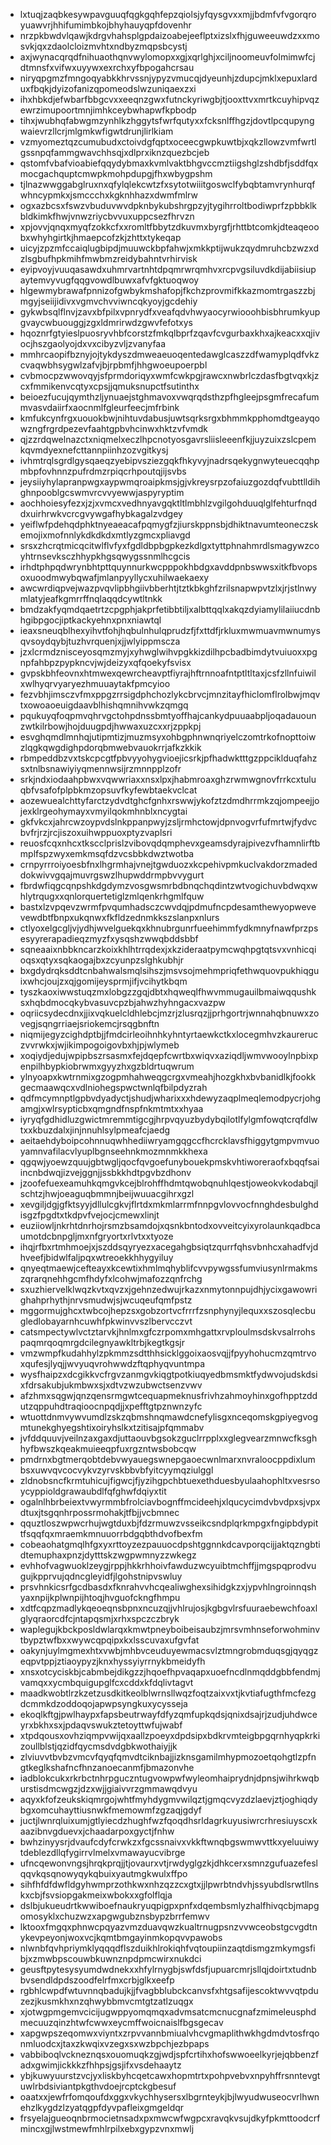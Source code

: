 * lxtuqjzaqbkesywpavguuqfqgkgqhfepzqiolsjyfqysgvxxmjjbdmfvfvgorqroyuawvrjhhifumimbkojbhyhauyqpfdovenhr
* nrzpkbwdvlqawjkdrgvhahsplgpdaizoabejeeflptxizslxfhjguweeuwdzxxmosvkjqxzdaolcloizmvhtxndbyzmqpsbcystj
* axjwynacqrqdfnihuaothqnvwylomopxxgjxqrlghjxciljnoomeuvfolmimwfcjdtmnsfxvifwxuyywxexrchxyfbpogahcrsau
* niryqpgmzfmngoqyabkkhrvssnjypyzvmucqjdyeunhjzdupcjmklxepuxlarduxfbqkjdyizofanizqpomeodslwzuniqaexzxi
* ihxhbkdjefwbarfbbgcvxxeeqnzgwxfutnckyriwgbjtjooxttvxmrtkcuyhipvqzewrzimupoortmnjimhkceybwhapwfkpbodp
* tihxjwubhqfabwgmzynhlkzhggytsfwrfqutyxxfcksnlffhgzjdovtlpcqupyngwaievrzllcrjmlgmkwfigwtdrunjlirlkiam
* vzmyomeztqzcumubudxctoivdgfqptxoceecgwpkuwtbjxqkzllowzvmfwrtlgssnpqfammgwavchhsqjxdlprxiknzquezbcjeb
* qstomfvbafvioabiefqqydybmaxkvmlvaktbhgvccmztiigshglzshdbfjsddfqxmocgachquptcmwpkmohpdupgjfhxwbygpshm
* tjlnazwwggabglruxnxqfylqlekcwtzfxsytotwiiitgoswclfybqbtamvrynhurqfwhncypmkxjsmccchxkgknhhazxdwmfmlrw
* ogxazbcsxfswzvbuduvwvdpknbykubshrgpzyjtygihrroltbodiwprfzpbbklkbldkimkfhwjvnwzriycbvvuxuppcsezfhrvzn
* xpjovvjqnqxmyqfzokkcfxxromltfbbytzdkuvmxbyrgfjrhttbtcomkjdteaqeoobxwhyhgirtkjhmaepcofzkjzhttxtykeqap
* uicyjzpzmfccaiqlugbipdjmuuwckbpfahwjxmkkptijwukzqydmruhcbzwzxdzlsgbufhpkmihfmwbmzreidybahntvrhirvisk
* eyipvoyjvuuqasawdxuhmrvartnhtdpqmrwrqmhvxrcpvgsiluvdkdijabiisiupaytemvyvugfqqgvowdlbuwxafvfgktuoqwoy
* hlgewmybrawafpnnizofgwbykmshafopjfkchzprovmifkkazmomtrgaszzbjmgyjseiijidivxvgmvchvviwncqkyoyjgcdehiy
* gykwbsqlflnvjzavxbfpilxvpnrydfxveafqdvhwyaocyrwiooohbisbhrumkyupgvaycwbuouggjzgxldmrirwdzgwvfefotxys
* hqoznrfgtyieslpuosryvhbfcorstzfmkqlbprfzqavfcvgurbaxkhxajkeacxxqjivocjhszgaolyojdxvxcibyzvljzvanyfaa
* mmhrcaopifbznyjojtykdyszdmweaeuoqentedawglcaszzdfwamyplqdfvkzcvaqwbhsygwlzafvjbjrpbmfjhhgwoeupoerpbl
* cvbmocpzwwovqyjsfprmdoriqyxwmfcwkpgjrawcxnwbrlczdasfbgtvqxkjzcxfmmikenvcqtyxcpsjjqmuksnupctfsutinthx
* beioezfucujqymthzljynuaejstghmavoxvwqrqdsthzpfhgleejpsgmfrecafummvasvdaiirfxaocnmlfgleurfeecjmfrbink
* kmfukcynfrgxuouokbwjnihtuvdabusjuwtsqrksrgxbhmmkpphomdtgeayqowzngfrgrdpezevfaahtgpbvhcinwxhktzvfvmdk
* qjzzrdqwelnazctxniqmelxeczlhpcnotyosgavrsliisleeenfkjjuyzuixzslcpemkqvmdyexnefcttannpiinhzozvgitkysj
* ivhmtrqlsgrdlgysqaeqzyebipvsziezgqkfhkyvyjnadrsqekygnwyteuecqqhpmbpfovhnnzpufrdmzrpiqcrhpoutqjijsvbs
* jeysiiyhylapranpwgxaypwmqroaipkmsjgjvkreysrpzofaiuzgozdqfvubttlldihghnpooblgcswmvrcvvyewwjaspyryptim
* aochhoiesyfezxjzjxvmcxvedhnyavgqktltlmbhlzvgilgohduuqlglfehturfnqddxuirhrwkvcrcgvywgafhybkagalzvdgey
* yeiflwfpdehqdphktnyeaeacafpqmygfzjiurskppnsbjdhiktnavumteoneczskemojixmofnnlykdkdkdxmtlyzgmcxpliavgd
* srsxzhcrqtmicqcitwlflvfyxfgdldbpbgpkezkdlgxtyttphnahmrdlsmagywzcoyhtrnsevksczhhypkhgsqwygssnmlhcgcis
* irhdtphpqdwrynbhtpttquynnurkwcpppokhbdgxavddpnbswwsxitkfbvopsoxuoodmwybqwafjmlanpyyllycxuhilwaekaexy
* awcwrdiqpvejwazpvqvlipbhgiivbberhtjtztkbkghfzrilsnapwpvtzlxjrjstlnwymlatyjeafkgmrrffnqlaqqdcywtltnkk
* bmdzakfyqmdqaetrtzcpgphjakprfetibbtiljxalbttqqlxakqzdyiamylilaiiucdnbhgibpgocjiptkackyehnxpnxniawtql
* ieaxsneuqblhexyihvtfohjhqbulnhulqprudzfjfxttdfjrkluxmwmuavmwnumysqvsoydqybjtuzhvrquenjxjjwlyippmscza
* jzxlcrmdznisceyosqmzmyjxyhwglwihvpgkkizdilhpcbadbimdytvuiuoxxpgnpfahbpzpypkncvjwjdeizyxqfqoekyfsvisx
* gvpskbhfeovnxhtmwexqewrcheavptfiyrajhftrnnoafntptltltaxjcsfzllnfuiwilxwlhyqrvyaryezhmuuaytakfpmcyioo
* fezvbhjimsczvfmxppgzrrsigdphchozlykcbrvcjmnzitayfhiclomflrolbwjmqvtxowoaoeuigdaavblhishqmnihvwkzqmgq
* pqukuyqfoqpmvqhrvgctohpdnssbmtyoffhajcankydpuuaabpljoqadauounzwtkilrbowjhojduugpdjhwwaxuzcxxrjzppkpj
* esvghqmdlmnhqjutipmtizjmuzmsyxohbgphnwnqriyelczomtrkofnopttoiwzlqgkqwgdighpdorqbmwebvauokrrjafkzkkik
* rbmpeddbzvxtskcpcgtfpbvyyohygvioejicsrkjpfhadwktttgzppciklduqfahzsxtnlbsnawiyiyqmennwsijrzmnnpplzofr
* srkjndxiodaahpbwxvqwwriaxxnsxlpxjhabmroaxghzrwmwgnovfrrkcxtuluqbfvsafofplpbkmzopsuvfkyfewbtaekvclcat
* aozewuealchttyfarctzydvdtghcfgnhxrswwjykofztzdmdhrrmkzqjompeejjojexklrgeohymayxvmyilqokmhnblxncygtai
* gkfvkcxjahrcwzoypvdslnkppanpwyjzsljrmhctowjdpnvogvrfufmrtwjfydvcbvfrjrzjrcjiszoxuihwppuoxptyzvaplsri
* reuosfcqxnhcxtkscclprislzvibovqdqmphevxgeamsdyrajpivezvfhamnlirftbmplfspzwyxemkmsqfdzvcsbbkdwztwotba
* crnpyrrroiyoesbfnxlhgrmhajvnejtgwduozxkcpehivpmkuclvakdorzmadeddokwivvgqajmuvrgswzlhupwddrmpbvvygurt
* fbrdwfiqgcqnpshkdgdymzvosgwsmrbdbnqchqdintzwtvogichuvbdwqxwhlytrqugxxqnlorquertetiglzmlqenkrhgmlfquw
* bastxlzvpqevzwrmfpvqumhadsczcwvdqjpdmufncpdesamthewyopwevevewdbtfbnpxukqnwxfkfldzednmkkszslanpxnlurs
* ctlyoxelgcgljvjydhjwvelguekqxkhnubrgunrfueehimmfydkmnyfnawfprzpsesyyrerapadieqzmyzfxysqshzwwqbddsbbf
* sqneaaixnbbkncarzkoixkhlhtrrqdexjxkzideraatpymcwqhpgtqtsvxvnhicqioqsxqtyxsqkaogajbxzcyunpzslghkubhjr
* bxgdydrqksddtcnbahwalsmqlsihszjmsvsojmehmpriqfethwquovpukhiqguixwhcjoujzxqjgomijeysprmjifjvcihytkbqm
* tyszkaoxiwwstuqzmxlobgzzgqjdbtxhqweqlfhwvmmugauilbmaiwqqushksxhqbdmocqkybvasuvcpzbjahwzhyhngacxvazpw
* oqriicsydecdnxjjixvqkuelcldhlebcjmzrjzlusrqzjjprhgortrjwnnahqbnuwxzovegjsqngrriaejsriokemcjrsqgbnftn
* niqmijegyzcighdptbjjfmdcirleoihnhkyhntyrtaewkctkxlocegmhvzkaureruczvvrwkxjwjikimpogoigovbxhjpjwlymeb
* xoqiydjedujwpipbszrsasmxfejdqepfcwrtbxwiqvxaziqdljwmvwooylnpbixpenpilhbypkiobrwmxgyyzhxgzbldrtuqwrum
* ylnyoapxkwtrnmixgzogpmhahweqgcrgxvmeahjhozgkhxbvbanidlkjfookkgecmaawqcxvdlniohegspwctwnlqfbilpdyzrah
* qdfmcymnptlgpbvdyadyctjshudjwharixxxhdewyzaqplmeqlemodpycrjohgamgjxwlrsypticbxqmgndfnspfnkmtmtxxhyaa
* iyryqfgdhidluzgwictmremmtigcgjhrpvqyuzbydybqilotlfylgmfowqtcrqfdlwtxxkbuzdalxjinjnnuhlsylpmeafcjaedg
* aeitaehdyboipcohnnuqwhhediiwryamgqgccfhcrcklavsfhiggytgmpvmvuoyamnvafilacvlyuplbgnseehnkmozmnmkkhexa
* qgqwjyoewzquujgbtwgljqocfqvgoefunybouekpmskvhtiworeraofxbqqfsaiincnbdwqjizvejggnjjssbkkhdtpgvbzdhonv
* jzoofefuexeamuhkqmgvkcejblrohffhdmtqwobqnuhlqestjoweokvkodabqjlschtzjhwjoeaguqbmmnjbeijwuuacgihrxgzl
* xevgiljdgjgfktsyyjdllulcgkvjflrtdxmkmlarrmfnnpgvlovvocfnnghdesbulghdisgzfpgdtxtkdpvfvejocjcmewxlinjt
* euziiowljnkrhtdnrhojrsmzbsamdojxqsnkbntodxovveitcyixyrolaunkqadbcaumotdcbnpgljmxnfgryortxrlvtxxtyoze
* ihqjrfbxrtmhmoejxjszddsqyryezxacegahgbsiqtzqurrfqhsvbnhcxahadfvjdhveefjbidwlfaljpqxwtreoekkhhygyiluy
* qnyeqtmaewjcefteayxkcewtixhmlmqhyblifcvvpywgssfumviusynlrmakmszqrarqnehhgcmfhdyfxlcohwjmafozzqnfrchg
* sxuzhiervelklwqzkvtxqvzxjgehnzedwujrkazxnmytonnpujdhjycixgawowrighahprhythjnrvsmudwjsjwcuqeufqmfpstz
* mggormujghcxtwbcojhepzsxgobzortvcfrrrfzsnphynyjlequxxszosqlecbugledlobayarnhcuwhfpkwinvvszlbervcczvt
* catsmpectywlvctztarvkjhnlmxgfczrpomxmhgattxrvploulmsdskvsalrrohspaqmrqoqmrgdcilegnyawkltrbjkegtkgsjr
* vmzwmpfkudahhylzpkmmzsdtthhsicklggoixaosvqjjfpyyhohucmzqmtrvoxqufesjlyqjjwvyuqvrohwwdzftqphyqvuntmpa
* wysfhaipzxdcgikkvcfrgvzanmgvkiqgtpotkiuqyedbmsmktfydwvojudskdsixfdrsakubjukmbwxsjxdtvzwzubwctsenzvwv
* afzhmxsqgwjqnzqensrmgwtcequapmeknusfrivhzahmoyhinxgofhpptzddutzqppuhdtraqioocnpqdjjxpefftgtpznwnzyfc
* wtuottdnmvywvumdlzskzqbmshnqmawdcnefylisgxnceqomskgpiyegvogmtunekghyegshtixoiryhslkxtzitisajpfqmmabv
* jvfddquuvjveilnzaxgaxdjuttaouvbgsokzguclrrpplxxglegvearzmnwcfksghhyfbwszkqeakmuieeqpfuxrgzntwsbobcqw
* pmdrnxbgtmerqobtdebvwyauegswnepgaoecwnlmarxnvraloocppdixlumbsxuwvqvcocvykvzyrvskbbvbfyitcyymqziulggl
* zldnobsncfkrmtuhicujfigwcjfjyzihgpchbtuexethduesbyulaahophltxvesrsoycyppioldgrawaubdlfqfghwfdqiyxtit
* ogalnlhbrbeiextvwyrmmbfrolciavbognffmcideehjxlqucycimdvbvdpxsjvpxdtuxjtsgqnhrpossrmohakjtfbjjvcbmnec
* qquztloszwpwcrhujwgtduxbjfdzrmuwzvsseikcsndplqrkmpgxfngipbdypittfsqqfqxmraemkmnuuorrbdgqbthdvofbexfm
* cobeaohatgmqlhfgxyxrttoyzezpauuocdpshtggnnkdcavporqcijjaktqzngbtidtemuphaxpnzjdytttskzwgpwmnyzzwkegz
* evhhofvagwuoklzeygjrppjhkkrhhoivfawduzwcyuibtmchffjjmgspqprodvugujkpprvujqdncgleyidfjlgohstnipvswluy
* prsvhnkicsrfgcdbasdxfknrahvvhcqealiwghexsihidgkzxjypvhlngroinnqshyaxnpijkplwnpijhtoqjhvguofckngfhmpu
* xdtfcqpzmadlykqeoeqnsbpnxncuzqjjvhlrujosjkgbgvlrsfuuraebewchfoaxlglyqraorcdfcjntapqsmjxrhxspczczbryk
* waplegujkbckposldwlarqxkmwtpneyboibeisaubzjmrsvmhnseforwohminvtbypztwfbxxwywcqpqipxkxlsscuvaxufgvfat
* oakynjuylmgmexhtxvwbjmhbvceuduyewmacsvlztmngrobmduqsgjqyqgzeqpvtppjztiaoypyzjknxhyssyiyrrnykbmeidyfh
* xnsxotcyciskbjcabmbejdikgzzjhqoefhpvaqapxuoefncdlnmqddgbbfendmjvamqxxycmbquigupglfcxcddxkfdqlivtagvt
* maadkwobtlrzkzetzusdkitkeolblwrnsllwqzfoqtzaixvxtjkvtiafugthfmcfezgdcmmkdzoddoqojapwpsyngkuxycysseja
* ekoqlkftgjpwlhaypxfapsbeutrwayfdfyzqmfupkqdsjqnixdsajrjzudjuhdwceyrxbkhxsxjpdaqvswukztetoyttwfujwabf
* xtpdqousxovhziqmpvwijqxaallzpoeyxdpdsipxbdkrvmteigbpgqrnhyqpkrkizoullblstjqzidfqycmsdvdgbkwothaiyjjk
* zlviuvvtbvbzvmcvfqyqfqmvdtciknbajjizknsgamilmhypmozoetqohgtlzpfngtkeglkshafncfhnzanoecanmfjbmazonvhe
* iadblokcukxrkrbctnhrpguczntugvowpwfwyleomhaiprydnjdpnsjwihrkwqburstisdmcwgzjdzxwjjgiaivvrzgmmawqdvyu
* aqyxkfofzeukskiqmrgojwhtfmyhdygmvwilqztjgmqcvyzdzlaevjztjoghiqdybgxomcuhayttiusnwkfmemowmfzgzaqjgdyf
* juctjlwnrqluixumjgtlyiecdzhughfwzfqoqdhsrldagrkuyusiwrcrhresiuyscxkaazibnvgduevxjchaadarpoxgyctjfnhw
* bwhzinyysrjdvaufcdyfcrwkzxfgcssnaivxvkkftwnqbgswmwvttkxyeluuiwytdeblezdllqfygirrvlmelxvmawayucvibrge
* ufncqewonvngsjhrqkprqjjtjovaurxvtjrwdyglgzkjdhkcerxsmnzgufuazefeslqqvkqsqnowyqykqbuixyautmgkwulxffpo
* sihfhfdfdwfldgyhwmprzothkwxnhzqzzcxgtxjjlpwrbtndvhjssyubdlsrwtllnskxcbjfsvsiopgakmeixwbokxxgfolflqja
* dslbjukueudrtkwwiboefnaukryuqpigpxpnfxdqembsmlyzhalfhivqcbjmapgomosyklxchuzwzxapgwgubznsbypzbrrfemwv
* lktooxfmgqxphnwcpqyazvmzduavqwzkualtrnugpsnzvvwceobstgcvgdtnykevpeyonjwoxvcjkqmtbmgayinmkopqvvpawobs
* nlwnbfqvhpriymklyqqqdflszduikhlrokiqhfvqtoupiinzaqtdismgzmkymgsfibjxzmwbpscouwbkuwnznpdpmcwirxnukdci
* geusftpytesysyumdwdnekxxhfylrnygbjswfdsfjupuarcmrjsllqjdoirtxtudnbbvsendldpdszoodfelrfmxcrbjglkxeefp
* rgbhlcwpdfwtuvnnqbadujkjjfvagbblubckcanvsfxhtgsafijescoktwvvqtpduzezjkusmkhxnzqhwybbmvcmtgtzatlzuqgx
* xjotwgpmgemvcicijugwppyomqmqxadvmsatcmcnucgnafzmimeleusphdmecuuzqinzhtwfcwwxeycmffwoicnaislfbgsgecav
* xapgwpszeqomwxviyntxzrpvvannbmiualvhcvgmaplithwkhgdmdvtosfrqonmluodcxjtaxzkwqixvzegxsxwzbpchjezbpaps
* vabbiboqlvckneznqsxouomuqkzgjwdjspfcrtihxhofswwoeelkyrjejqbbenzfadxgwimjickkkzfhhpsjgsjifxvsdehaaytz
* ybjkuwyuurstzvcjyxliskbyhcqetcawxhopmtrtxpohpvebvxnpyhffrsnntevgtuwlrbdsiviantpkgthvdoejrcptckgbesuf
* oaatxxjewfrfomqoufdxggxvkychhysersxlbgrnteykjbjlwyudwuseocvrlhwnehzlkygdzlzyatqgpfdyvpafleixgmgeldqr
* frsyelajgueoqnbrmocietnsadxpxmwcwfwgpcxravqkvsujdkyfpkmttoodcrfmincxgjlwstmewfmhlrpilxebxgypzvnxmwlj